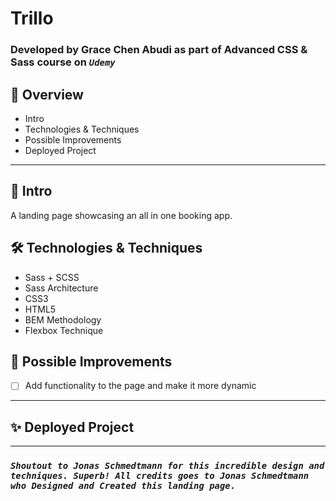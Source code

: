 # Trillo

### Developed by Grace Chen Abudi as part of **Advanced CSS & Sass** course on **_`Udemy`_**

## 📢 Overview

- Intro
- Technologies & Techniques
- Possible Improvements
- Deployed Project

---

## 🔎 Intro

A landing page showcasing an all in one booking app.

## 🛠️ Technologies & Techniques

- Sass + SCSS
- Sass Architecture
- CSS3
- HTML5
- BEM Methodology
- Flexbox Technique

## 🔧 Possible Improvements

- [ ] Add functionality to the page and make it more dynamic

---

## ✨ Deployed Project

---

### **_`Shoutout to Jonas Schmedtmann for this incredible design and techniques. Superb! All credits goes to Jonas Schmedtmann who Designed and Created this landing page.`_**
